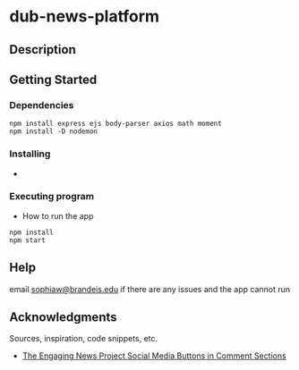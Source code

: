 # dub-news-platform



## Description



## Getting Started

### Dependencies

```
npm install express ejs body-parser axios math moment
npm install -D nodemon
```

### Installing

* 

### Executing program

* How to run the app

```
npm install 
npm start
```

## Help

email sophiaw@brandeis.edu if there are any issues and the app cannot run


## Acknowledgments

Sources, inspiration, code snippets, etc.
* [The Engaging News Project Social Media Buttons in Comment Sections](https://mediaengagement.org/wp-content/uploads/2014/04/ENP_Buttons_Report.pdf)
